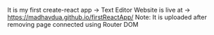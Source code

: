 It is my first create-react app -> Text Editor
Website is live at -> https://madhavdua.github.io/firstReactApp/
Note: It is uploaded after removing page connected using Router DOM
